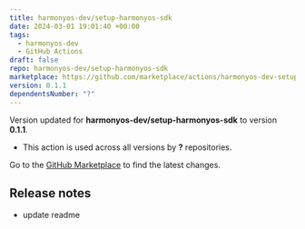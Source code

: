 ```yaml
---
title: harmonyos-dev/setup-harmonyos-sdk
date: 2024-03-01 19:01:40 +00:00
tags:
  - harmonyos-dev
  - GitHub Actions
draft: false
repo: harmonyos-dev/setup-harmonyos-sdk
marketplace: https://github.com/marketplace/actions/harmonyos-dev-setup-harmonyos-sdk
version: 0.1.1
dependentsNumber: "?"
---
```



Version updated for **harmonyos-dev/setup-harmonyos-sdk** to version **0.1.1**.
- This action is used across all versions by **?** repositories.

Go to the [GitHub Marketplace](https://github.com/marketplace/actions/harmonyos-dev-setup-harmonyos-sdk) to find the latest changes.

## Release notes

- update readme
